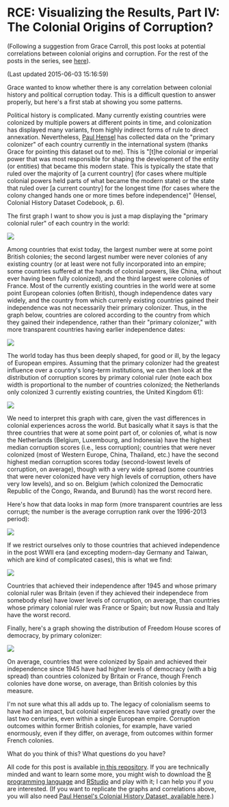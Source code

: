 # RCE: Visualizing the Results, Part IV: The Colonial Origins of Corruption?

(Following a suggestion from Grace Carroll, this post looks at potential correlations between colonial origins and corruption. For the rest of the posts in the series, see [here](http://politicalpathologies.blogspot.co.nz/search/label/rce)).

(Last updated 2015-06-03 15:16:59)



Grace wanted to know whether there is any correlation between colonial history and political corruption today. This is a difficult question to answer properly, but here's a first stab at showing you some patterns.

Political history is complicated. Many currently existing countries were colonized by multiple powers at different points in time, and colonization has displayed many variants, from highly indirect forms of rule to direct annexation. Nevertheless, [Paul Hensel][ICOW] has collected data on the "primary colonizer" of each country currently in the international system (thanks Grace for pointing this dataset out to me). This is "[t]he colonial or imperial power that was most responsible for shaping the development of the entity (or entities) that became this modern state. This is typically the state that ruled over the majority of [a current country] (for cases where multiple colonial powers held parts of what became the modern state) or the state that ruled over [a current country] for the longest time (for cases where the colony changed hands one or more times before independence)" (Hensel, Colonial History Dataset Codebook, p. 6). 

The first graph I want to show you is just a map displaying the "primary colonial ruler" of each country in the world:

![](Colonial_Origins_Correlations_files/figure-html/unnamed-chunk-1-1.png) 

Among countries that exist today, the largest number were at some point British colonies; the second largest number were never colonies of any existing country (or at least were not fully incorporated into an empire; some countries suffered at the hands of colonial powers, like China, without ever having been fully colonized), and the third largest were colonies of France. Most of the currently existing countries in the world were at some point European colonies (often British), though independence dates vary widely, and the country from which currenly existing countries gained their independence was not necessarily their primary colonizer. Thus, in the graph below, countries are colored according to the country from which they gained their independence, rather than their "primary colonizer," with more transparent countries having earlier independence dates:

![](Colonial_Origins_Correlations_files/figure-html/unnamed-chunk-2-1.png) 

The world today has thus been deeply shaped, for good or ill, by the legacy of European empires. Assuming that the primary colonizer had the greatest influence over a country's long-term institutions, we can then look at the distribution of corruption scores by primary colonial ruler (note each box width is proportional to the number of countries colonized; the Netherlands only colonized 3 currently existing countries, the United Kingdom 61):

![](Colonial_Origins_Correlations_files/figure-html/unnamed-chunk-3-1.png) 

We need to interpret this graph with care, given the vast differences in colonial experiences across the world. But basically what it says is that the three countries that were at some point part of, or colonies of, what is now the Netherlands (Belgium, Luxembourg, and Indonesia) have the highest median corruption scores (i.e., less corruption); countries that were never colonized (most of Western Europe, China, Thailand, etc.) have the second highest median corruption scores today (second-lowest levels of corruption, on average), though with a very wide spread (some countries that were never colonized have very high levels of corruption, others have very low levels), and so on. Belgium (which colonized the Democratic Republic of the Congo, Rwanda, and Burundi) has the worst record here.

Here's how that data looks in map form (more transparent countries are less corrupt; the number is the average corruption rank over the 1996-2013 period):

![](Colonial_Origins_Correlations_files/figure-html/unnamed-chunk-4-1.png) 

If we restrict ourselves only to those countries that achieved independence in the post WWII era (and excepting modern-day Germany and Taiwan, which are kind of complicated cases), this is what we find:

![](Colonial_Origins_Correlations_files/figure-html/unnamed-chunk-5-1.png) 

Countries that achieved their independence after 1945 and whose primary colonial ruler was Britain (even if they achieved their independece from somebody else) have lower levels of corruption, on average, than countries whose primary colonial ruler was France or Spain; but now Russia and Italy have the worst record.

Finally, here's a graph showing the distribution of Freedom House scores of democracy, by primary colonizer:

![](Colonial_Origins_Correlations_files/figure-html/unnamed-chunk-6-1.png) 

On average, countries that were colonized by Spain and achieved their independence since 1945 have had higher levels of democracy (with a big spread) than countries colonized by Britain or France, though French colonies have done worse, on average, than British colonies by this measure.

I'm not sure what this all adds up to. The legacy of colonialism seems to have had an impact, but colonial experiences have varied greatly over the last two centuries, even within a single European empire. Corruption outcomes within former British colonies, for example, have varied enormously, even if they differ, on average, from outcomes within former French colonies. 

What do you think of this? What questions do you have?

All code for this post is available [in this repository][Code]. If you are technically minded and want to learn some more, you might wish to download the [R programming language](http://www.r-project.org/) and [RStudio](http://www.rstudio.com/) and play with it; I can help you if you are interested. (If you want to replicate the graphs and correlations above, you will also need [Paul Hensel's Colonial History Dataset, available here][ICOW].)

[Rydland]: http://www.nsd.uib.no/rapport/nsd_rapport124.pdf
[WGI]: http://info.worldbank.org/governance/wgi/index.aspx#doc-methodology
[TI]: http://www.transparency.org/
[Code]: https://github.com/xmarquez/RCE-2015
[Polity]: http://www.systemicpeace.org/inscr/
[FH]: http://freedomhouse.org
[ICOW]: http://www.paulhensel.org/icowcol.html
